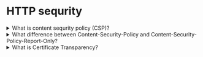 # HTTP sequrity

<details>
  <summary>What is content sequrity policy (CSP)?</summary>

Content Security Policy (CSP) is an added layer of security that helps to detect and mitigate certain types of attacks, including Cross-Site Scripting (XSS) and data injection attacks. These attacks are used for everything from data theft, to site defacement, to malware distribution?

[More >>](https://developer.mozilla.org/en-US/docs/Web/HTTP/CSP#threats)

</details>

<details>
  <summary>What difference between Content-Security-Policy and Content-Security-Policy-Report-Only?</summary>

The Content-Security-Policy-Report-Only creates and sends report about attemts of an unexpected comunication.
The Content-Security-Policy prevents the unexpected requests.
These policies could be used together and if they were in one response both of them would be honored.

</details>

<details>
  <summary>What is Certificate Transparency?</summary>

Certificate Transparency is an open framework designed to protect against and monitor for certificate mis-issuances. It's defined in [RFC 9162](https://www.rfc-editor.org/rfc/rfc9162). With certificate transparency, newly-issued certificates are 'logged' to publicly-run, often independent CT logs — which maintain an append-only, cryptographically-assured record of issued TLS certificates.

</details>
